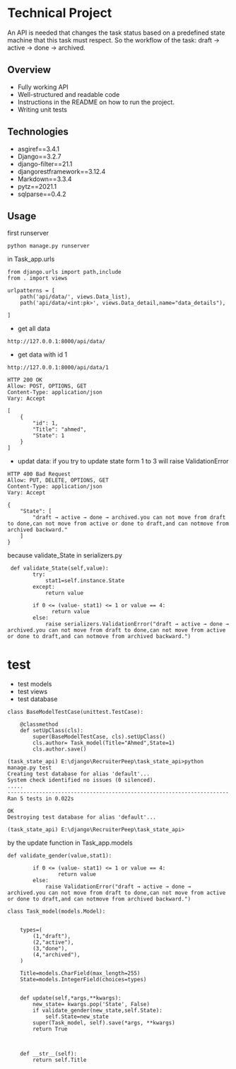 # Technical Project
An API is needed that changes the task status based on a predefined state machine that this task
must respect.
So the workflow of the task: draft → active → done → archived. 

## Overview
* Fully working API
* Well-structured and readable code
* Instructions in the README on how to run the project.
* Writing unit tests

## Technologies
* asgiref==3.4.1
* Django==3.2.7
* django-filter==21.1
* djangorestframework==3.12.4
* Markdown==3.3.4
* pytz==2021.1
* sqlparse==0.4.2

## Usage
first runserver
````
python manage.py runserver
````
in Task_app.urls
````
from django.urls import path,include
from . import views

urlpatterns = [
    path('api/data/', views.Data_list), 
    path('api/data/<int:pk>', views.Data_detail,name="data_details"),

]

````
* get all data
````
http://127.0.0.1:8000/api/data/

````
* get data with id 1
````
http://127.0.0.1:8000/api/data/1
````
````
HTTP 200 OK
Allow: POST, OPTIONS, GET
Content-Type: application/json
Vary: Accept

[
    {
        "id": 1,
        "Title": "ahmed",
        "State": 1
    }
]
````
* updat data: 
if you try to update state form 1 to  3
will raise ValidationError

````
HTTP 400 Bad Request
Allow: PUT, DELETE, OPTIONS, GET
Content-Type: application/json
Vary: Accept

{
    "State": [
        "draft → active → done → archived.you can not move from draft to done,can not move from active or done to draft,and can notmove from archived backward."
    ]
}
````
because validate_State in serializers.py
````
 def validate_State(self,value):
        try:
            stat1=self.instance.State
        except:
            return value
            
        if 0 <= (value- stat1) <= 1 or value == 4:
              return value
        else:
            raise serializers.ValidationError("draft → active → done → archived.you can not move from draft to done,can not move from active or done to draft,and can notmove from archived backward.")
````

# test
* test models
* test views
* test database

````
class BaseModelTestCase(unittest.TestCase):
    
    @classmethod
    def setUpClass(cls):
        super(BaseModelTestCase, cls).setUpClass()
        cls.author= Task_model(Title="Ahmed",State=1)
        cls.author.save()
````

````
(task_state_api) E:\django\RecruiterPeep\task_state_api>python manage.py test
Creating test database for alias 'default'...
System check identified no issues (0 silenced).
.....
----------------------------------------------------------------------
Ran 5 tests in 0.022s

OK
Destroying test database for alias 'default'...

(task_state_api) E:\django\RecruiterPeep\task_state_api>

````

by the update function in Task_app.models

````
def validate_gender(value,stat1):
                
        if 0 <= (value- stat1) <= 1 or value == 4:
                return value
        else:
            raise ValidationError("draft → active → done → archived.you can not move from draft to done,can not move from active or done to draft,and can notmove from archived backward.")

class Task_model(models.Model):

   
    types=(
        (1,"draft"),
        (2,"active"),
        (3,"done"),
        (4,"archived"),
    )
   
    Title=models.CharField(max_length=255)
    State=models.IntegerField(choices=types)    


    def update(self,*args,**kwargs):
        new_state= kwargs.pop('State', False)
        if validate_gender(new_state,self.State):
            self.State=new_state
        super(Task_model, self).save(*args, **kwargs)  
        return True

   

    def __str__(self):
        return self.Title
````


